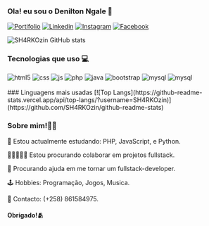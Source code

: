 ### Ola! eu sou o Denilton Ngale 👋


[![Portifolio](https://img.shields.io/badge/Portifolio-000000?style=for-the-badge&logo=About.me&logoColor=white)](https://sh4rkozin.github.io/portifolio1/)
[![Linkedin](https://img.shields.io/badge/LinkedIn-0077B5?style=for-the-badge&logo=linkedin&logoColor=white)](https://www.linkedin.com/in/deniltonngale/)
[![Instagram](https://img.shields.io/badge/Instagram-E4405F?style=for-the-badge&logo=instagram&logoColor=white)](https://www.instagram.com/sharkozinn)
[![Facebook](https://img.shields.io/badge/Facebook-1877F2?style=for-the-badge&logo=facebook&logoColor=white)](https://www.facebook.com/profile.php?id=100004333308688&mibextid=nwBsNb)


![SH4RKOzin GitHub stats](https://github-readme-stats.vercel.app/api?username=SH4RKOzin&show_icons=true&theme=radical)

### Tecnologias que uso 💻
<div style="display:inline_block">
<img align="center" alt="html5" src="https://img.shields.io/badge/HTML5-E34F26?style=for-the-badge&logo=html5&logoColor=white"/>
<img align="center" alt="css" src="https://img.shields.io/badge/CSS3-1572B6?style=for-the-badge&logo=css3&logoColor=white"/>
<img align="center" alt="js" src="https://img.shields.io/badge/JavaScript-323330?style=for-the-badge&logo=javascript&logoColor=F7DF1E"/>
<img align="center" alt="php" src="https://img.shields.io/badge/PHP-777BB4?style=for-the-badge&logo=php&logoColor=white"/>
<img align="center" alt="java" src="https://img.shields.io/badge/Java-ED8B00?style=for-the-badge&logo=openjdk&logoColor=white"/>
<img align="center" alt="bootstrap" src="https://img.shields.io/badge/Bootstrap-563D7C?style=for-the-badge&logo=bootstrap&logoColor=white"/>
<img align="center" alt="mysql" src="https://img.shields.io/badge/MySQL-00000F?style=for-the-badge&logo=mysql&logoColor=white"/>
<img align="center" alt="mysql" src="https://img.shields.io/badge/Adobe%20Photoshop-31A8FF?style=for-the-badge&logo=Adobe%20Photoshop&logoColor=black"/>
</div><br>
### Linguagens mais usadas
[![Top Langs](https://github-readme-stats.vercel.app/api/top-langs/?username=SH4RKOzin)](https://github.com/SH4RKOzin/github-readme-stats)

### Sobre mim!🙋🏿
🌱 Estou actualmente estudando: PHP, JavaScript, e Python.

🧑🏿‍🤝‍🧑🏿 Estou procurando colaborar em projetos fullstack.

🤔 Procurando ajuda em me tornar um fullstack-developer.

🕹️ Hobbies: Programação, Jogos, Musica.

📲 Contacto: (+258) 861584975.

#### Obrigado!🫂
